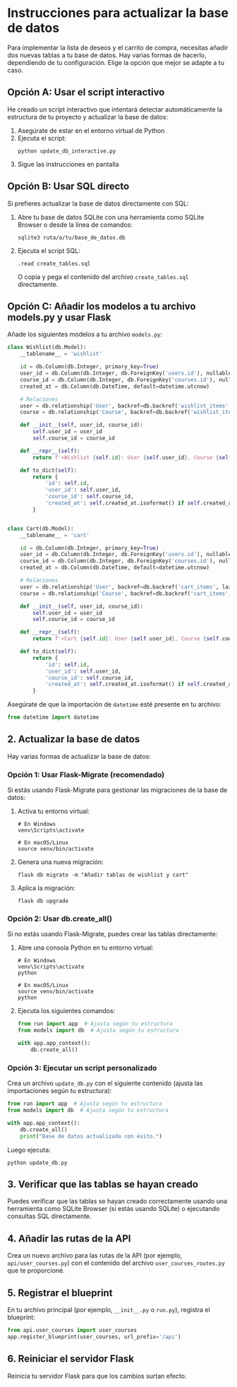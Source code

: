 # Instrucciones para actualizar la base de datos

Para implementar la lista de deseos y el carrito de compra, necesitas añadir dos nuevas tablas a tu base de datos. Hay varias formas de hacerlo, dependiendo de tu configuración. Elige la opción que mejor se adapte a tu caso.

## Opción A: Usar el script interactivo

He creado un script interactivo que intentará detectar automáticamente la estructura de tu proyecto y actualizar la base de datos:

1. Asegúrate de estar en el entorno virtual de Python
2. Ejecuta el script:
   ```
   python update_db_interactive.py
   ```
3. Sigue las instrucciones en pantalla

## Opción B: Usar SQL directo

Si prefieres actualizar la base de datos directamente con SQL:

1. Abre tu base de datos SQLite con una herramienta como SQLite Browser o desde la línea de comandos:
   ```
   sqlite3 ruta/a/tu/base_de_datos.db
   ```
2. Ejecuta el script SQL:
   ```
   .read create_tables.sql
   ```
   O copia y pega el contenido del archivo `create_tables.sql` directamente.

## Opción C: Añadir los modelos a tu archivo models.py y usar Flask

Añade los siguientes modelos a tu archivo `models.py`:

```python
class Wishlist(db.Model):
    __tablename__ = 'wishlist'

    id = db.Column(db.Integer, primary_key=True)
    user_id = db.Column(db.Integer, db.ForeignKey('users.id'), nullable=False)
    course_id = db.Column(db.Integer, db.ForeignKey('courses.id'), nullable=False)
    created_at = db.Column(db.DateTime, default=datetime.utcnow)

    # Relaciones
    user = db.relationship('User', backref=db.backref('wishlist_items', lazy=True))
    course = db.relationship('Course', backref=db.backref('wishlist_items', lazy=True))

    def __init__(self, user_id, course_id):
        self.user_id = user_id
        self.course_id = course_id

    def __repr__(self):
        return f'<Wishlist {self.id}: User {self.user_id}, Course {self.course_id}>'

    def to_dict(self):
        return {
            'id': self.id,
            'user_id': self.user_id,
            'course_id': self.course_id,
            'created_at': self.created_at.isoformat() if self.created_at else None
        }


class Cart(db.Model):
    __tablename__ = 'cart'

    id = db.Column(db.Integer, primary_key=True)
    user_id = db.Column(db.Integer, db.ForeignKey('users.id'), nullable=False)
    course_id = db.Column(db.Integer, db.ForeignKey('courses.id'), nullable=False)
    created_at = db.Column(db.DateTime, default=datetime.utcnow)

    # Relaciones
    user = db.relationship('User', backref=db.backref('cart_items', lazy=True))
    course = db.relationship('Course', backref=db.backref('cart_items', lazy=True))

    def __init__(self, user_id, course_id):
        self.user_id = user_id
        self.course_id = course_id

    def __repr__(self):
        return f'<Cart {self.id}: User {self.user_id}, Course {self.course_id}>'

    def to_dict(self):
        return {
            'id': self.id,
            'user_id': self.user_id,
            'course_id': self.course_id,
            'created_at': self.created_at.isoformat() if self.created_at else None
        }
```

Asegúrate de que la importación de `datetime` esté presente en tu archivo:

```python
from datetime import datetime
```

## 2. Actualizar la base de datos

Hay varias formas de actualizar la base de datos:

### Opción 1: Usar Flask-Migrate (recomendado)

Si estás usando Flask-Migrate para gestionar las migraciones de la base de datos:

1. Activa tu entorno virtual:
   ```
   # En Windows
   venv\Scripts\activate

   # En macOS/Linux
   source venv/bin/activate
   ```

2. Genera una nueva migración:
   ```
   flask db migrate -m "Añadir tablas de wishlist y cart"
   ```

3. Aplica la migración:
   ```
   flask db upgrade
   ```

### Opción 2: Usar db.create_all()

Si no estás usando Flask-Migrate, puedes crear las tablas directamente:

1. Abre una consola Python en tu entorno virtual:
   ```
   # En Windows
   venv\Scripts\activate
   python

   # En macOS/Linux
   source venv/bin/activate
   python
   ```

2. Ejecuta los siguientes comandos:
   ```python
   from run import app  # Ajusta según tu estructura
   from models import db  # Ajusta según tu estructura

   with app.app_context():
       db.create_all()
   ```

### Opción 3: Ejecutar un script personalizado

Crea un archivo `update_db.py` con el siguiente contenido (ajusta las importaciones según tu estructura):

```python
from run import app  # Ajusta según tu estructura
from models import db  # Ajusta según tu estructura

with app.app_context():
    db.create_all()
    print("Base de datos actualizada con éxito.")
```

Luego ejecuta:
```
python update_db.py
```

## 3. Verificar que las tablas se hayan creado

Puedes verificar que las tablas se hayan creado correctamente usando una herramienta como SQLite Browser (si estás usando SQLite) o ejecutando consultas SQL directamente.

## 4. Añadir las rutas de la API

Crea un nuevo archivo para las rutas de la API (por ejemplo, `api/user_courses.py`) con el contenido del archivo `user_courses_routes.py` que te proporcioné.

## 5. Registrar el blueprint

En tu archivo principal (por ejemplo, `__init__.py` o `run.py`), registra el blueprint:

```python
from api.user_courses import user_courses
app.register_blueprint(user_courses, url_prefix='/api')
```

## 6. Reiniciar el servidor Flask

Reinicia tu servidor Flask para que los cambios surtan efecto.
